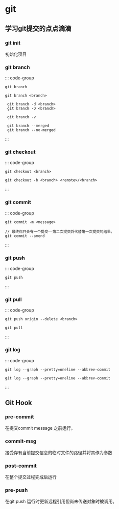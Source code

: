 # git

## 学习git提交的点点滴滴

### git init

初始化项目

### git branch

::: code-group

```查看分支
git branch
```

```创建分支
git branch <branch>
```

```删除分支
 git branch -d <branch>
 git branch -D <branch>
```

```查看分支的最后一次提交
 git branch -v
```

```查看合并或者未合并的分支
 git branch --merged
 git branch --no-merged
```

:::

### git checkout

::: code-group

```切换分支
git checkout <branch>
```

```根据某个分支新建分支
git checkout -b <branch> <remote>/<branch>
```

:::

### git commit

::: code-group

```输入备注
git commit -m <message>
```

```撤销操作
// 最终你只会有一个提交——第二次提交将代替第一次提交的结果。
git commit --amend
```

:::

### git push

::: code-group

```拉取代码
git push
```

:::

### git pull

::: code-group

```删除远程分支
git push origin --delete <branch>
```

```拉取代码
git pull
```

:::

### git log

::: code-group

```查看提交记录
git log --graph --pretty=oneline --abbrev-commit
```

```查看提交图
git log --graph --pretty=oneline --abbrev-commit
```

:::

## Git Hook

### pre-commit

在提交commit message 之前运行。

### commit-msg

接受存有当前提交信息的临时文件的路径并将其作为参数

### post-commit

在整个提交过程完成后运行

### pre-push

在git push 运行时更新远程引用但尚未传送对象时被调用。
